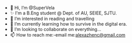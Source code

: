 - 👋 Hi, I’m @SuperVela
- ✨ I'm a B.Eng student @ Dept. of AU, SEIEE, SJTU.
- 👀 I’m interested in reading and travelling
- 🌱 I’m currently learning how to survive in the digital era.
- 💞️ I’m looking to collaborate on everything...
- 📫 How to reach me:-email me:alexazhenc@gmail.com
